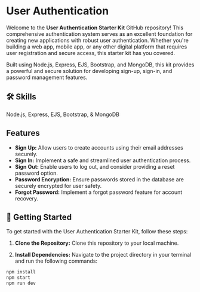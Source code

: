 # User Authentication 

Welcome to the **User Authentication Starter Kit** GitHub repository! This comprehensive authentication system serves as an excellent foundation for creating new applications with robust user authentication. Whether you're building a web app, mobile app, or any other digital platform that requires user registration and secure access, this starter kit has you covered. 

Built using Node.js, Express, EJS, Bootstrap, and MongoDB, this kit provides a powerful and secure solution for developing sign-up, sign-in, and password management features.

## 🛠 Skills
Node.js, Express, EJS, Bootstrap, & MongoDB

## Features

- **Sign Up:** Allow users to create accounts using their email addresses securely.
- **Sign In:** Implement a safe and streamlined user authentication process.
- **Sign Out:** Enable users to log out, and consider providing a reset password option.
- **Password Encryption:** Ensure passwords stored in the database are securely encrypted for user safety.
- **Forgot Password:** Implement a forgot password feature for account recovery.

## 🚀 Getting Started

To get started with the User Authentication Starter Kit, follow these steps:

1. **Clone the Repository:** Clone this repository to your local machine.

2. **Install Dependencies:** Navigate to the project directory in your terminal and run the following commands:

```bash
npm install
npm start
npm run dev
